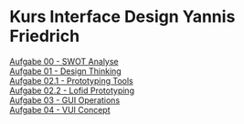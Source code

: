 # Kurs Interface Design Yannis Friedrich 

[Aufgabe 00 - SWOT Analyse](http://yannis-friedrich.de/interface/interface_exercise_00/)<br>
[Aufgabe 01 - Design Thinking](https://piratefisherman.github.io/IFD-SoSe20/exercise_01/)<br>
[Aufgabe 02.1 - Prototyping Tools](https://piratefisherman.github.io/IFD-SoSe20/exercise_02.1_figma/)<br>
[Aufgabe 02.2 - Lofid Prototyping](https://piratefisherman.github.io/IFD-SoSe20/exercise_02.2/)<br>
[Aufgabe 03 - GUI Operations](https://piratefisherman.github.io/IFD-SoSe20/exercise_03)<br>
[Aufgabe 04 - VUI Concept](https://piratefisherman.github.io/IFD-SoSe20/exercise_04)<br>
